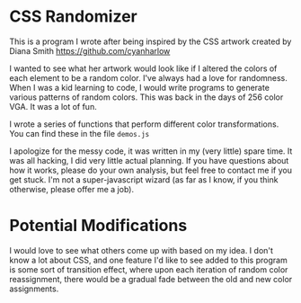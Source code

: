 # CSS Randomizer

This is a program I wrote after being inspired by the CSS artwork created by Diana Smith https://github.com/cyanharlow

I wanted to see what her artwork would look like if I altered the colors of each element to be a random color. I've always had a love for randomness. When I was a kid learning to code, I would write programs to generate various patterns of random colors. This was back in the days of 256 color VGA. It was a lot of fun.

I wrote a series of functions that perform different color transformations. You can find these in the file `demos.js`

I apologize for the messy code, it was written in my (very little) spare time. It was all hacking, I did very little actual planning. If you have questions about how it works, please do your own analysis, but feel free to contact me if you get stuck. I'm not a super-javascript wizard (as far as I know, if you think otherwise, please offer me a job).

# Potential Modifications

I would love to see what others come up with based on my idea. I don't know a lot about CSS, and one feature I'd like to see added to this program is some sort of transition effect, where upon each iteration of random color reassignment, there would be a gradual fade between the old and new color assignments.
